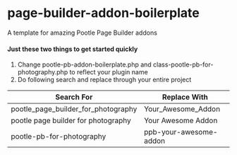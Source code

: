 # page-builder-addon-boilerplate
A template for amazing Pootle Page Builder addons

#### Just these two things to get started quickly
1. Change pootle-pb-addon-boilerplate.php and class-pootle-pb-for-photography.php to reflect your plugin name
2. Do following search and replace through your entire project

Search For | Replace With
-----------|-------------
pootle_page_builder_for_photography | Your_Awesome_Addon
pootle page builder for photography | Your Awesome Addon
pootle-pb-for-photography | ppb-your-awesome-addon
